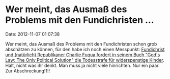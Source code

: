 Wer meint, das Ausmaß des Problems mit den Fundichristen \...
=============================================================

Date: 2012-11-07 01:07:38

Wer meint, das Ausmaß des Problems mit den Fundichristen schon grob
abschätzen zu können, für den habe ich noch einen Messpunkt:
[Fundichrist und (natürlich) Republikaner Charlie Fuqua fordert in
seinem Buch \"God\'s Law: The Only Political Solution\" die Todesstrafe
für widerspenstige
Kinder](http://www.humanist-news.com/us-republikaner-fuqua-will-todesstrafe-fur-widerspenstige-kinder/).
Halt, nicht was ihr denkt. Man muss ja nicht viele hinrichten. Nur ein
paar. Zur Abschreckung!1!!
